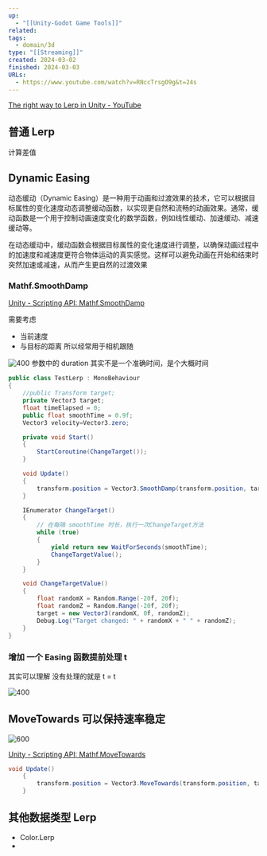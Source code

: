 ```yaml
---
up:
  - "[[Unity-Godot Game Tools]]"
related: 
tags:
  - domain/3d
type: "[[Streaming]]"
created: 2024-03-02
finished: 2024-03-03
URLs:
  - https://www.youtube.com/watch?v=RNccTrsgO9g&t=24s
---
```

[The right way to Lerp in Unity - YouTube](https://www.youtube.com/watch?v=RNccTrsgO9g&t=24s)


## 普通 Lerp

计算差值

## Dynamic Easing

动态缓动（Dynamic Easing）是一种用于动画和过渡效果的技术，它可以根据目标属性的变化速度动态调整缓动函数，以实现更自然和流畅的动画效果。通常，缓动函数是一个用于控制动画速度变化的数学函数，例如线性缓动、加速缓动、减速缓动等。

在动态缓动中，缓动函数会根据目标属性的变化速度进行调整，以确保动画过程中的加速度和减速度更符合物体运动的真实感觉。这样可以避免动画在开始和结束时突然加速或减速，从而产生更自然的过渡效果
### Mathf.SmoothDamp

[Unity - Scripting API: Mathf.SmoothDamp](https://docs.unity3d.com/ScriptReference/Mathf.SmoothDamp.html)

需要考虑
- 当前速度
- 与目标的距离
所以经常用于相机跟随

![400](https://s1.vika.cn/space/2024/03/03/23797769403c4de4ba0f3346bbaa6b2a)
参数中的 duration 其实不是一个准确时间，是个大概时间

```c#
public class TestLerp : MonoBehaviour
{
    //public Transform target;
    private Vector3 target;
    float timeElapsed = 0;
    public float smoothTime = 0.9f;
    Vector3 velocity=Vector3.zero;

    private void Start()
    {
        StartCoroutine(ChangeTarget());
    }

    void Update()
    {
        transform.position = Vector3.SmoothDamp(transform.position, target, ref velocity, smoothTime);
    }

    IEnumerator ChangeTarget()
    {
        // 在每隔 smoothTime 时长，执行一次ChangeTarget方法
        while (true)
        {
            yield return new WaitForSeconds(smoothTime);
            ChangeTargetValue();
        }
    }

    void ChangeTargetValue()
    {
        float randomX = Random.Range(-20f, 20f);
        float randomZ = Random.Range(-20f, 20f);
        target = new Vector3(randomX, 0f, randomZ);
        Debug.Log("Target changed: " + randomX + " " + randomZ);
    }
}
```

### 增加 一个 Easing 函数提前处理 t

其实可以理解 没有处理的就是 t = t

![400](https://s1.vika.cn/space/2024/03/03/b4b754746b1a4dd68e82368b60d0a5b6)



## MoveTowards 可以保持速率稳定

![600](https://s1.vika.cn/space/2024/03/03/7d3db88c05c840bd947170b1756fca33)

[Unity - Scripting API: Mathf.MoveTowards](https://docs.unity3d.com/ScriptReference/Mathf.MoveTowards.html)

```c#
void Update()
    {
        transform.position = Vector3.MoveTowards(transform.position, target, speed * Time.deltaTime);
    }
```


## 其他数据类型 Lerp


- Color.Lerp
- 
